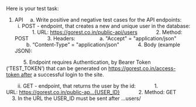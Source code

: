 Here is your test task:
1. API
    a. Write positive and negative test cases for the API endpoints:
        i. POST - endpoint, that creates a new and unique user in the database:
            1. URL: https://gorest.co.in/public-api/users
            2. Method: POST
            3. Headers:
                a. "Accept" = "application/json"
                b. “Content-Type” = "application/json"
            4. Body (example JSON):
 



            5. Endpoint requires Authentication, by Bearer Token (‘TEST_TOKEN’) that can be generated on https://gorest.co.in/access-token after а successful login to the site.




 
        ii. GET - endpoint, that returns the user by the id:
            1. URL: https://gorest.co.in/public-ap...{USER_ID}
            2. Method: GET
            3. In the URL the USER_ID must be sent after ...users/
 
